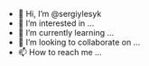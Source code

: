 - 👋 Hi, I’m @sergiylesyk
- 👀 I’m interested in ...
- 🌱 I’m currently learning ...
- 💞️ I’m looking to collaborate on ...
- 📫 How to reach me ...

<!---
sergiylesyk/sergiylesyk is a ✨ special ✨ repository because its `README.md` (this file) appears on your GitHub profile.
You can click the Preview link to take a look at your changes.
--->
